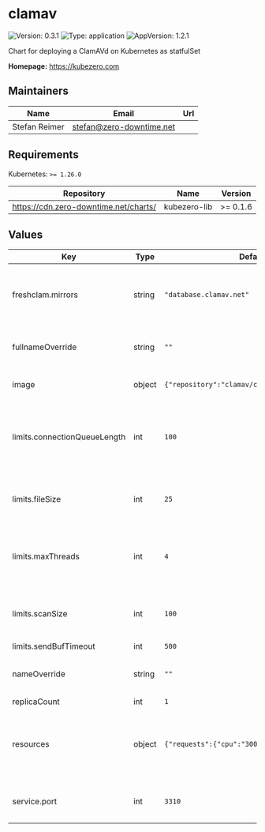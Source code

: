 # clamav

![Version: 0.3.1](https://img.shields.io/badge/Version-0.3.1-informational?style=flat-square) ![Type: application](https://img.shields.io/badge/Type-application-informational?style=flat-square) ![AppVersion: 1.2.1](https://img.shields.io/badge/AppVersion-1.2.1-informational?style=flat-square)

Chart for deploying a ClamAVd on Kubernetes as statfulSet

**Homepage:** <https://kubezero.com>

## Maintainers

| Name | Email | Url |
| ---- | ------ | --- |
| Stefan Reimer | <stefan@zero-downtime.net> |  |

## Requirements

Kubernetes: `>= 1.26.0`

| Repository | Name | Version |
|------------|------|---------|
| https://cdn.zero-downtime.net/charts/ | kubezero-lib | >= 0.1.6 |

## Values

| Key | Type | Default | Description |
|-----|------|---------|-------------|
| freshclam.mirrors | string | `"database.clamav.net"` | A list of clamav mirrors to be used by the clamav service |
| fullnameOverride | string | `""` | override the full name of the clamav chart |
| image | object | `{"repository":"clamav/clamav","type":"base"}` | The clamav docker image |
| limits.connectionQueueLength | int | `100` | Maximum length the queue of pending connections may grow to |
| limits.fileSize | int | `25` | The largest file size scanable by clamav, in MB |
| limits.maxThreads | int | `4` | Maximum number of threads running at the same time. |
| limits.scanSize | int | `100` | The largest scan size permitted in clamav, in MB |
| limits.sendBufTimeout | int | `500` |  |
| nameOverride | string | `""` | override the name of the clamav chart |
| replicaCount | int | `1` |  |
| resources | object | `{"requests":{"cpu":"300m","memory":"2000M"}}` | The resource requests and limits for the clamav service |
| service.port | int | `3310` | The port to be used by the clamav service |
